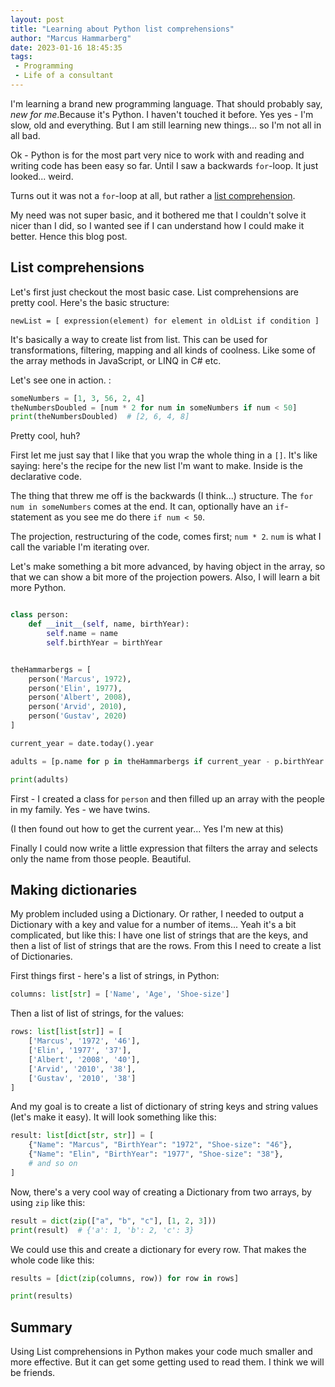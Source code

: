 ```yaml
---
layout: post
title: "Learning about Python list comprehensions"
author: "Marcus Hammarberg"
date: 2023-01-16 18:45:35
tags:
 - Programming
 - Life of a consultant
---
```


I'm learning a brand new programming language. That should probably say, *new for me*.Because it's Python. I haven't touched it before. Yes yes - I'm slow, old and everything. But I am still learning new things... so I'm not all in all bad.

Ok - Python is for the most part very nice to work with and reading and writing code has been easy so far. Until I saw a backwards `for`-loop. It just looked... weird.

Turns out it was not a `for`-loop at all, but rather a [list comprehension](https://www.geeksforgeeks.org/python-list-comprehension/).

<!-- excerpt-end -->

My need was not super basic, and it bothered me that I couldn't solve it nicer than I did, so I wanted see if I can understand how I could make it better. Hence this blog post.

## List comprehensions

Let's first just checkout the most basic case. List comprehensions are pretty cool. Here's the basic structure:

```text
newList = [ expression(element) for element in oldList if condition ]
```

It's basically a way to create list from list. This can be used for transformations, filtering, mapping and all kinds of coolness. Like some of the array methods in JavaScript, or LINQ in C# etc.

Let's see one in action. :

```python
someNumbers = [1, 3, 56, 2, 4]
theNumbersDoubled = [num * 2 for num in someNumbers if num < 50]
print(theNumbersDoubled)  # [2, 6, 4, 8]
```

Pretty cool, huh?

First let me just say that I like that you wrap the whole thing in a `[]`. It's like saying: here's the recipe for the new list I'm want to make. Inside is the declarative code.

The thing that threw me off is the backwards (I think...) structure. The `for num in someNumbers` comes at the end. It can, optionally have an `if`-statement as you see me do there `if num < 50`.

The projection, restructuring of the code, comes first; `num * 2`. `num` is what I call the variable I'm iterating over.

Let's make something a bit more advanced, by having object in the array, so that we can show a bit more of the projection powers. Also, I will learn a bit more Python.

```python

class person:
    def __init__(self, name, birthYear):
        self.name = name
        self.birthYear = birthYear


theHammarbergs = [
    person('Marcus', 1972),
    person('Elin', 1977),
    person('Albert', 2008),
    person('Arvid', 2010),
    person('Gustav', 2020)
]

current_year = date.today().year

adults = [p.name for p in theHammarbergs if current_year - p.birthYear >= 18]

print(adults)
```

First - I created a class for `person` and then filled up an array with the people in my family. Yes - we have twins.

(I then found out how to get the current year... Yes I'm new at this)

Finally I could now write a little expression that filters the array and selects only the name from those people. Beautiful.

## Making dictionaries

My problem included using a Dictionary. Or rather, I needed to output a Dictionary with a key and value for a number of items... Yeah it's a bit complicated, but like this: I have one list of strings that are the keys, and then a list of list of strings that are the rows. From this I need to create a list of Dictionaries.

First things first - here's a list of strings, in Python:

```python
columns: list[str] = ['Name', 'Age', 'Shoe-size']
```

Then a list of list of strings, for the values:

```python
rows: list[list[str]] = [
    ['Marcus', '1972', '46'],
    ['Elin', '1977', '37'],
    ['Albert', '2008', '40'],
    ['Arvid', '2010', '38'],
    ['Gustav', '2010', '38']
]
```

And my goal is to create a list of dictionary of string keys and string values (let's make it easy). It will look something like this:

```python
result: list[dict[str, str]] = [
    {"Name": "Marcus", "BirthYear": "1972", "Shoe-size": "46"},
    {"Name": "Elin", "BirthYear": "1977", "Shoe-size": "38"},
    # and so on
]
```

Now, there's a very cool way of creating a Dictionary from two arrays, by using `zip` like this:

```python
result = dict(zip(["a", "b", "c"], [1, 2, 3]))
print(result)  # {'a': 1, 'b': 2, 'c': 3}
```

We could use this and create a dictionary for every row. That makes the whole code like this:

```python
results = [dict(zip(columns, row)) for row in rows]

print(results)
```

## Summary

Using List comprehensions in Python makes your code much smaller and more effective. But it can get some getting used to read them. I think we will be friends.

